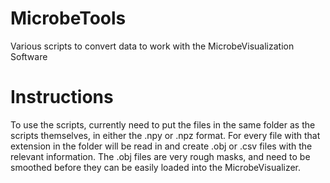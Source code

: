 # MicrobeTools
Various scripts to convert data to work with the MicrobeVisualization Software


# Instructions

To use the scripts, currently need to put the files in the same folder as the scripts themselves, in either the .npy or .npz format. For every file with that extension in the folder will be read in and create .obj or .csv files with the relevant information. The .obj files are very rough masks, and need to be smoothed before they can be easily loaded into the MicrobeVisualizer.
